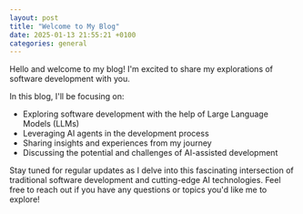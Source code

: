 ```yaml
---
layout: post
title: "Welcome to My Blog"
date: 2025-01-13 21:55:21 +0100
categories: general
---
```


Hello and welcome to my blog! I'm excited to share my explorations of software development with you.

In this blog, I'll be focusing on:

- Exploring software development with the help of Large Language Models (LLMs)
- Leveraging AI agents in the development process
- Sharing insights and experiences from my journey
- Discussing the potential and challenges of AI-assisted development

Stay tuned for regular updates as I delve into this fascinating intersection of traditional software development and cutting-edge AI technologies. Feel free to reach out if you have any questions or topics you'd like me to explore! 